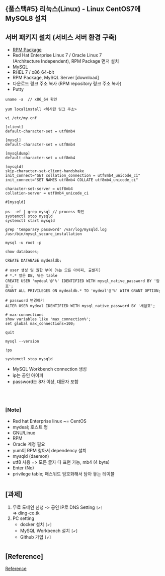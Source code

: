 ## {풀스택#5} 리눅스(Linux) - Linux CentOS7에 MySQL8 설치

## **서버 패키지 설치 (서비스 서버 환경 구축)**

- [RPM Package](https://dev.mysql.com/downloads/repo/yum/)
- Red Hat Enterprise Linux 7 / Oracle Linux 7 <br/>
  (Architecture Independent), RPM Package 먼저 설치
- [MySQL](https://dev.mysql.com/downloads/mysql/)
- RHEL 7 / x86_64-bit
- RPM Package, MySQL Server [download]
- 다운로드 링크 주소 복사 (RPM repository 링크 주소 복사)
- Putty

```putty
uname -a  // x86_64 확인

yum localinstall <복사한 링크 주소>
```

```putty
vi /etc/my.cnf

[client]
default-character-set = utf8mb4

[mysql]
default-character-set = utf8mb4

[mysqldump]
default-character-set = utf8mb4

[mysqld]
skip-character-set-client-handshake
init_connect="SET collation_connection = utf8mb4_unicode_ci"
init_connect="SET NAMES utf8mb4 COLLATE utf8mb4_unicode_ci"

character-set-server = utf8mb4
collation-server = utf8mb4_unicode_ci

#[mysqld]
```

```putty
ps- -ef | grep mysql // process 확인
systemctl stop mysqld
systemctl start mysqld

grep 'temporary password' /var/log/mysqld.log
/usr/bin/mysql_secure_installation
```

```putty
mysql -u root -p

show databases;

CREATE DATABASE mydealdb;

# user 생성 및 권한 부여 (%는 모든 아이피, 출발지)
# *.* 앞은 DB, 뒤는 table
CREATE USER 'mydeal'@'%' IDENTIFIED WITH mysql_native_password BY '암호';
GRANT ALL PRIVILEGES ON mydealdb.* TO 'mydeal'@'%' WITH GRANT OPTION;

# password 변경하기
ALTER USER mydeal IDENTIFIED WITH mysql_native_password BY '새암호';

# max-connections
show variables like 'max_connection%';
set global max_connections=100;

quit
```

```putty
mysql --version

!ps

systemctl stop mysqld
```

- MySQL Workbench connection 생성
- ip는 공인 아이피
- password는 8자 이상, 대문자 포함

<br/>

#

### [Note]

- Red hat Enterprise linux ~= CentOS
- mydeal; 호스트 명
- GNU/Linux
- RPM
- Oracle 계정 필요
- yum이 RPM 찾아서 dependency 설치
- mysqld (daemon)
- utf8 사용 => 모든 글자 다 표현 가능, mb4 (4 byte)
- Enter (No)
- privilege table; 패스워드 암호화해서 담아 놓는 테이블

#

## [과제]

1. 무료 도메인 신청 -> 공인 IP로 DNS Setting `[✔]` <br/>
   => ding-co.tk
2. PC setting
   - docker 설치 `[✔]`
   - MySQL Workbench 설치 `[✔]`
   - Github 가입 `[✔]`

#

## [Reference]

[Reference](https://www.youtube.com/watch?v=dJU7VARhCqE&list=PLEOnZ6GeucBVj0V5JFQx_6XBbZrrynzMh&index=14)
